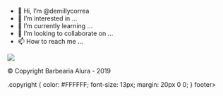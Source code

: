- 👋 Hi, I’m @demillycorrea
- 👀 I’m interested in ...
- 🌱 I’m currently learning ...
- 💞️ I’m looking to collaborate on ...
- 📫 How to reach me ...

<!---
demillycorrea/demillycorrea is a ✨ special ✨ repository because its `README.md` (this file) appears on your GitHub profile.
You can click the Preview link to take a look at your changes.
--->
<footer>
    <img src="logo-branco.png">
    <p class="copyright">&copy; Copyright Barbearia Alura - 2019</p>
</footer {
    text-align: center;
    background: url("bg.jpg");
    padding: 40px 0;
}

.copyright {
    color: #FFFFFF;
    font-size: 13px;
    margin: 20px 0 0;
}
footer>
